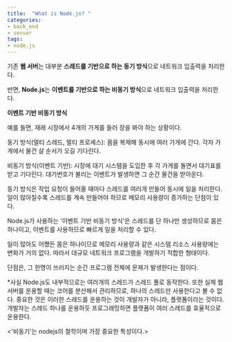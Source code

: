 ```yaml
---
title:  "What is Node.js? "
categories: 
- back_end
- server
tags: 
- node.js
---
```


기존 **웹 서버**는 대부분 **스레드를 기반으로 하는 동기 방식**으로 네트워크 입출력을 처리한다.

반면, **Node.js**는 **이벤트를 기반으로 하는 비동기 방식**으로 네트워크 입출력을 처리한다.

**이벤트 기반 비동기 방식**

예를 들면, 재래 시장에서 4개의 가게를 들러 장을 봐야 하는 상황이다.

동기 방식(멀티 스레드, 멀티 프로세스): 몸을 복제해 동시에 여러 가게에 간다. 각자 가게에서 물건 살 순서가 오길 기다린다.

비동기 방식(이벤트 기반): 시장에 대기 시스템을 도입한 후 각 가게를 돌면서 대기표를 받고 기다린다. 대기번호가 불리는 이벤트가 발생하면 그 순간 물건을 받아온다.

동기 방식은 작업 요청이 들어올 때마다 스레드를 여러개 만들어 동시에 일을 처리한다. 일이 많아질수록 스레드를 계속 만들어야 하므로 메모리 사용량이 증가하는 단점이 있다.

Node.js가 사용하는 '이벤트 기반 비동기 방식'은 스레드를 단 하나만 생성하므로 몸은 하나이고, 이벤트를 사용하므로 빠르게 일을 처리할 수 있다.

일이 많아도 어쨌든 몸은 하나이므로 메모리 사용량과 같은 시스템 리소스 사용량에는 변화가 거의 없다. 따라서 대규모 네트워크 프로그램을 개발하기 적합한 형태이다.

단점은, 그 한명이 쓰러지는 순간 프로그램 전체에 문제가 발생한다는 점이다.

*사실 Node.js도 내부적으로는 여러개의 스레드가 스레드 풀로 동작한다. 또한 실제 웹서버를 운용할 때는 코어를 분산해서 관리하므로, 하나의 스레드만 사용한다고 볼 수 없다. 중요한 것은 이러한 스레드를 운용하는 것이 개발자가 아니라, 플랫폼이라는 것이다. 개발자는 스레드 하나를 운용하듯 프로그래밍하면 플랫폼이 여러 스레드를 효율적으로 운용한다.

<'비동기'는 nodejs의 철학이며 가장 중요한 특성이다.>